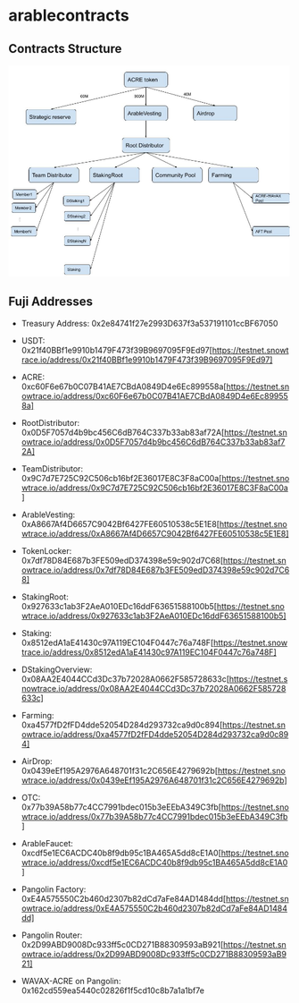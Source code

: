 # arablecontracts

## Contracts Structure

![Structure](imgs/structure.jpg)

## Fuji Addresses

- Treasury Address: 0x2e84741f27e2993D637f3a537191101ccBF67050
- USDT: 0x21f40BBf1e9910b1479F473f39B9697095F9Ed97[https://testnet.snowtrace.io/address/0x21f40BBf1e9910b1479F473f39B9697095F9Ed97]
- ACRE: 0xc60F6e67b0C07B41AE7CBdA0849D4e6Ec899558a[https://testnet.snowtrace.io/address/0xc60F6e67b0C07B41AE7CBdA0849D4e6Ec899558a]
- RootDistributor: 0x0D5F7057d4b9bc456C6dB764C337b33ab83af72A[https://testnet.snowtrace.io/address/0x0D5F7057d4b9bc456C6dB764C337b33ab83af72A]
- TeamDistributor: 0x9C7d7E725C92C506cb16bf2E36017E8C3F8aC00a[https://testnet.snowtrace.io/address/0x9C7d7E725C92C506cb16bf2E36017E8C3F8aC00a]
- ArableVesting: 0xA8667Af4D6657C9042Bf6427FE60510538c5E1E8[https://testnet.snowtrace.io/address/0xA8667Af4D6657C9042Bf6427FE60510538c5E1E8]
- TokenLocker: 0x7df78D84E687b3FE509edD374398e59c902d7C68[https://testnet.snowtrace.io/address/0x7df78D84E687b3FE509edD374398e59c902d7C68]
- StakingRoot: 0x927633c1ab3F2AeA010EDc16ddF63651588100b5[https://testnet.snowtrace.io/address/0x927633c1ab3F2AeA010EDc16ddF63651588100b5]
- Staking: 0x8512edA1aE41430c97A119EC104F0447c76a748F[https://testnet.snowtrace.io/address/0x8512edA1aE41430c97A119EC104F0447c76a748F]
- DStakingOverview: 0x08AA2E4044CCd3Dc37b72028A0662F585728633c[https://testnet.snowtrace.io/address/0x08AA2E4044CCd3Dc37b72028A0662F585728633c]
- Farming: 0xa4577fD2fFD4dde52054D284d293732ca9d0c894[https://testnet.snowtrace.io/address/0xa4577fD2fFD4dde52054D284d293732ca9d0c894]
- AirDrop: 0x0439eEf195A2976A648701f31c2C656E4279692b[https://testnet.snowtrace.io/address/0x0439eEf195A2976A648701f31c2C656E4279692b]
- OTC: 0x77b39A58b77c4CC7991bdec015b3eEEbA349C3fb[https://testnet.snowtrace.io/address/0x77b39A58b77c4CC7991bdec015b3eEEbA349C3fb]

- ArableFaucet: 0xcdf5e1EC6ACDC40b8f9db95c1BA465A5dd8cE1A0[https://testnet.snowtrace.io/address/0xcdf5e1EC6ACDC40b8f9db95c1BA465A5dd8cE1A0]
- Pangolin Factory: 0xE4A575550C2b460d2307b82dCd7aFe84AD1484dd[https://testnet.snowtrace.io/address/0xE4A575550C2b460d2307b82dCd7aFe84AD1484dd]
- Pangolin Router: 0x2D99ABD9008Dc933ff5c0CD271B88309593aB921[https://testnet.snowtrace.io/address/0x2D99ABD9008Dc933ff5c0CD271B88309593aB921]
- WAVAX-ACRE on Pangolin: 0x162cd559ea5440c02826f1f5cd10c8b7a1a1bf7e
